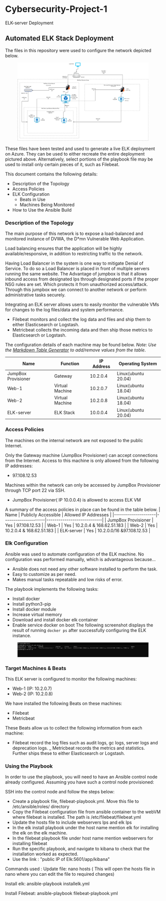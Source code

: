 # Cybersecurity-Project-1
 ELK-server Deployment
## Automated ELK Stack Deployment

The files in this repository were used to configure the network depicted below.

<figure><img src=/Diagrams/Network_Diagram.png><figcaption></figcaption></figure>

These files have been tested and used to generate a live ELK deployment on Azure. They can be used to either recreate the entire deployment pictured above. Alternatively, select portions of the playbook file may be used to install only certain pieces of it, such as Filebeat.


This document contains the following details:
- Description of the Topology
- Access Policies
- ELK Configuration
  - Beats in Use
  - Machines Being Monitored
- How to Use the Ansible Build


### Description of the Topology

The main purpose of this network is to expose a load-balanced and monitored instance of DVWA, the D*mn Vulnerable Web Application.

Load balancing ensures that the application will be highly available/responsive, in addition to restricting traffic to the network.

Having Load Balancer in the system is one way to mitigate Denial of Service. To do so a Load Balancer is placed in front of multiple servers running the same website.
The Advantage of jumpbox is that it allows inbound access from designated Ips through designated ports if the proper NSG rules are set. Which protects it from unauthorized access/attack. Through this jumpbox we can connect to another network or  perform administrative tasks securely.

Integrating an ELK server allows users to easily monitor the vulnerable VMs for changes to the log files/data and system performance.
- Filebeat monitors and collect the log data and files and ship them to either Elasticsearch or Logstash.
- Metricbeat collects the incoming data and then ship those metrics to Elasticsearch or Logstash.

The configuration details of each machine may be found below.
_Note: Use the [Markdown Table Generator](http://www.tablesgenerator.com/markdown_tables) to add/remove values from the table_.



| Name                | Function        | IP Address | Operating System    |
|---------------------|-----------------|------------|----------------|
| JumpBox Provisioner | Gateway         | 10.2.0.4   | Linux(ubuntu 20.04) |
| Web-1               | Virtual Machine | 10.2.0.7   | Linux(ubuntu 18.04) |
| Web-2               | Virtual Machine | 10.2.0.8   | Linux(ubuntu 18.04) |
| ELK-server          | ELK Stack       | 10.0.0.4   | Linux(ubuntu 20.04) |

### Access Policies

The machines on the internal network are not exposed to the public Internet. 

Only the Gateway machine (JumpBox Provisioner) can accept connections from the Internet. Access to this machine is only allowed from the following IP addresses:
- 97.108.12.53

Machines within the network can only be accessed by JumpBox Provisioner through TCP port 22 via SSH.
- JumpBox Provisioner( IP 10.0.0.4) is allowed to access ELK VM

A summary of the access policies in place can be found in the table below.
| Name                | Publicly Accessible | Allowed IP Addresses       |
|---------------------|---------------------|----------------------------|
| JumpBox Provisioner | Yes                 | 97.108.12.53              |
| Web-1               | Yes                 | 10.2.0.4 & 168.62.51.183  |
| Web-2               | Yes                 | 10.2.0.4 & 168.62.51.183  |
| ELK-server          | Yes                 | 10.2.0.0/16 &97.108.12.53 |


### Elk Configuration

Ansible was used to automate configuration of the ELK machine. No configuration was performed manually, which is advantageous because...
- Ansible does not need any other software installed to perform the task.
- Easy to customize as per need.
- Makes manual tasks repeatable and low risks of error.

The playbook implements the following tasks:
- Install docker
- Install python3-pip
- Install docker module
- Increase virtual memory
- Download and install docker elk container
- Enable service docker on boot
The following screenshot displays the result of running `docker ps` after successfully configuring the ELK instance.

<figure><img src=/Images/dockerps.png><figcaption></figcaption></figure>


### Target Machines & Beats
This ELK server is configured to monitor the following machines:
- Web-1 (IP: 10.2.0.7)
- Web-2 (IP: 10.2.0.8)

We have installed the following Beats on these machines:
- Filebeat
- Metricbeat

These Beats allow us to collect the following information from each machine:
- Filebeat record the log files such as audit logs, gc logs, server logs and deprecation logs.
_ Metricbeat records the metrics and statistics. Further ships these to either Elasticsearch or Logstash. 

### Using the Playbook
In order to use the playbook, you will need to have an Ansible control node already configured. Assuming you have such a control node provisioned: 

SSH into the control node and follow the steps below:
- Create a playbook file, filebeat-playbook.yml. Move this file to /etc/ansible/roles/ directory
- Copy the Filebeat configuration file from ansible container to the webVM where filebeat is installed. The path is /etc/filebeat/filebeat.yml
- Update the hosts file to include webservers Ips and elk Ips
- In the elk install playbook under the host name mention elk for installing the elk on the elk machine.
- In the filebeat playbook file under host name mention webservers for installing filebeat
- Run the specific playbook, and navigate to kibana to check that the installation worked as expected.
- Use the link : "public IP of Elk:5601/app/kibana"

Commands used :
Update file: 
nano hosts
( This will open the hosts file in nano where you can edit the file to required changes)

Install elk:
ansible-playbook installelk.yml

Install Filebeat:
ansible-playbook filebeat-playbook.yml


